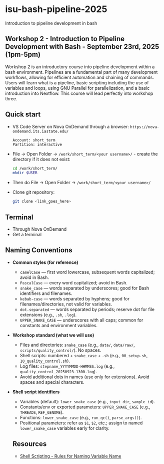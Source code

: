 # isu-bash-pipeline-2025
Introduction to pipeline development in bash

## Workshop 2 - Introduction to Pipeline Development with Bash - September 23rd, 2025 (1pm-5pm)

Workshop 2 is an introductory course into pipeline development within a bash environment. Pipelines are a fundamental part of many development workflows, allowing for efficient automation and chaining of commands. Users will learn what is a pipeline, basic scripting including the use of variables and loops, using GNU Parallel for parallelization, and a basic introduction into Nextflow. This course will lead perfectly into workshop three. 

## Quick start

- VS Code Server on Nova OnDemand through a browser: `https://nova-ondemand.its.iastate.edu/`

  ```
  Account: short_term
  Partition: interactive
  ```

- File -> Open Folder -> `/work/short_term/<your username>/` - create the directory if it does not exist:

  ```bash
  cd /work/short_term/
  mkdir $USER
  ```

- Then do File -> Open Folder -> `/work/short_term/<your username>/`

- Clone git repository:

  ```bash
  git clone <link_goes_here>
  ```

## Terminal

- Through Nova OnDemand
- Get a terminal

## Naming Conventions

- **Common styles (for reference)**
  - `camelCase` — first word lowercase, subsequent words capitalized; avoid in Bash.
  - `PascalCase` — every word capitalized; avoid in Bash.
  - `snake_case` — words separated by underscores; good for Bash identifiers and filenames.
  - `kebab-case` — words separated by hyphens; good for filenames/directories, not valid for variables.
  - `dot.separated` — words separated by periods; reserve dot for file extensions (e.g., `.sh`, `.log`).
  - `UPPER_SNAKE_CASE` — underscores with all caps; common for constants and environment variables.

- **Workshop standard (what we will use)**
  - Files and directories: `snake_case` (e.g., `data/`, `data/raw/`, `scripts/quality_control/`). No spaces.
  - Shell scripts: numbered + `snake_case` + `.sh` (e.g., `00_setup.sh`, `10_quality_control.sh`).
  - Log files: `stepname_YYYYMMDD-HHMMSS.log` (e.g., `quality_control_20250923-1300.log`).
  - Avoid additional dots in names (use only for extensions). Avoid spaces and special characters.

- **Shell script identifiers**
  - Variables (default): `lower_snake_case` (e.g., `input_dir`, `sample_id`).
  - Constants/env or exported parameters: `UPPER_SNAKE_CASE` (e.g., `THREADS`, `REF_GENOME`).
  - Functions: `lower_snake_case` (e.g., `run_qc()`, `parse_args()`).
  - Positional parameters: refer as `$1`, `$2`, etc.; assign to named `lower_snake_case` variables early for clarity.

  ## Resources

  - [Shell Scripting - Rules for Naming Variable Name](https://www.geeksforgeeks.org/shell-scripting-rules-for-naming-variable-name/)
